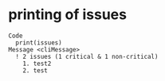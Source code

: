 # printing of issues

    Code
      print(issues)
    Message <cliMessage>
      ! 2 issues (1 critical & 1 non-critical)
        1. test2
        2. test

